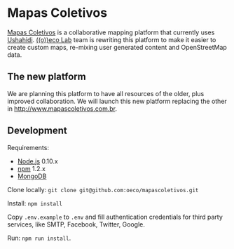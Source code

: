 # Mapas Coletivos

[Mapas Coletivos](http://www.mapascoletivos.com.br) is a collaborative mapping platform that currently uses  [Ushahidi](http://www.ushahidi.com/). [((o))eco Lab](http://lab.oeco.org.br) team is rewriting this platform to make it easier to create custom maps, re-mixing user generated content and OpenStreetMap data.

## The new platform

We are planning this platform to have all resources of the older, plus improved collaboration. We will launch this new platform replacing the other in http://www.mapascoletivos.com.br.

## Development

Requirements:

* [Node.js](http://nodejs.org/) 0.10.x 
* [npm](http://www.mongodb.org/) 1.2.x 
* [MongoDB](https://www.npmjs.org/)

Clone locally: `git clone git@github.com:oeco/mapascoletivos.git`

Install: `npm install`

Copy `.env.example` to `.env` and fill authentication credentials for third party services, like SMTP, Facebook, Twitter, Google. 

Run: `npm run install`.
